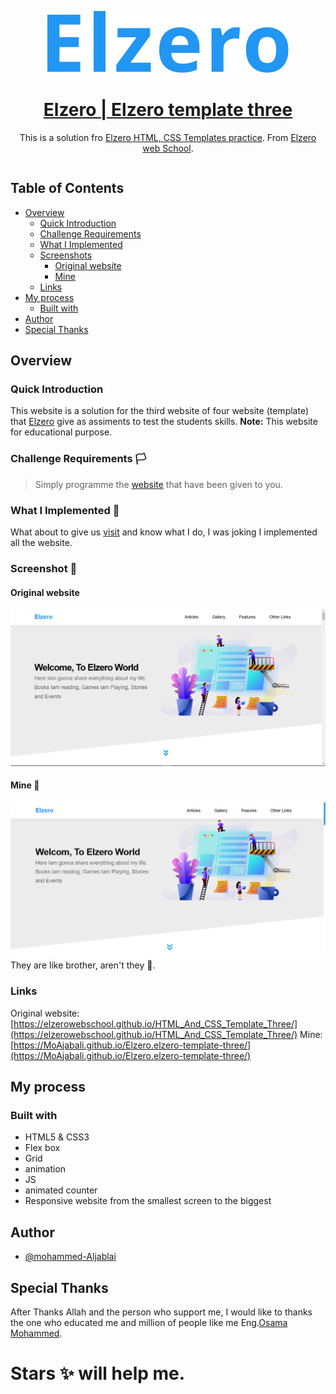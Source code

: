 <p align="center">
  <img src="./meadia/readmeLogo.svg" />
  <h1 align="center"><a href="https://MoAjabali.github.io/Elzero.elzero-template-three/"> Elzero | Elzero template three </a></h1>
  <p align="center">
     This is a solution fro <a href="https://elzero.org/practical-html-css/">Elzero HTML, CSS Templates practice</a>. From <a href="https://elzero.org/">Elzero web School</a>.
  <br>
</p>

<div style="width: 100%; display: flex;">
  
</div>

## Table of Contents

- [Overview](#overview)
  - [Quick Introduction](#quick-introduction)
  - [Challenge Requirements](#challenge-requirements)
  - [What I Implemented](#what-i-implemented-🤔)
  - [Screenshots](#screenshots-📸)
    - [Original website](#original-website)
    - [Mine](#mine-🌚)
  - [Links](#links)
- [My process](#my-process)
  - [Built with](#built-with)
- [Author](#author)
- [Special Thanks](#special-thanks)

## Overview

### Quick Introduction
This website is a solution for the third website of four website (template) that [Elzero](https://elzero.org/) give as assiments to test the students skills.
**Note:** This website for educational purpose.

### Challenge Requirements 🏳
> Simply programme the [website](https://elzerowebschool.github.io/HTML_And_CSS_Template_Three/) that have been given to you.

### What I Implemented 🤔
What about to give us [visit]() and know what I do, I was joking I implemented all the website.

### Screenshot 📸
#### Original website
![The website design](./meadia/elzeroScreen.png)
#### Mine 🌚
![The website Screenshot](./meadia/myScreen.png)
They are like brother, aren't they 🤔.

### Links
Original website: [https://elzerowebschool.github.io/HTML_And_CSS_Template_Three/](https://elzerowebschool.github.io/HTML_And_CSS_Template_Three/)
Mine: [https://MoAjabali.github.io/Elzero.elzero-template-three/](https://MoAjabali.github.io/Elzero.elzero-template-three/)

## My process
### Built with
- HTML5 & CSS3
- Flex box
- Grid
- animation
- JS
- animated counter
- Responsive website from the smallest screen to the biggest

## Author
- [@mohammed-Aljablai](https://github.com/MoAjabali)

## Special Thanks
After Thanks Allah and the person who support me, I would like to thanks the one who educated me and million of people like me Eng.[Osama Mohammed](https://github.com/OsamaElzero).

# Stars ✨ will help me.